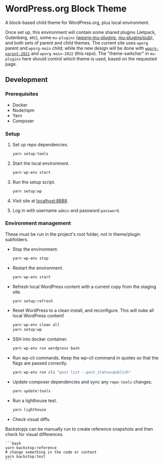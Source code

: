 # WordPress.org Block Theme

A block-based child theme for WordPress.org, plus local environment.

Once set up, this environment will contain some shared plugins (Jetpack, Gutenberg, etc), some `mu-plugins` ([wporg-mu-plugins](https://github.com/WordPress/wporg-mu-plugins/), [mu-plugins/pub](https://meta.trac.wordpress.org/browser/sites/trunk/wordpress.org/public_html/wp-content/mu-plugins/pub)), and both sets of parent and child themes. The current site uses `wporg` parent and `wporg-main` child; while the new design will be done with [`wporg-parent-2021`](https://github.com/WordPress/wporg-parent-2021) and `wporg-main-2022` (this repo). The "theme-switcher" in `mu-plugins` here should control which theme is used, based on the requested page.

## Development

### Prerequisites

* Docker
* Node/npm
* Yarn
* Composer

### Setup

1. Set up repo dependencies.

    ```bash
    yarn setup:tools
    ```

1. Start the local environment.

    ```bash
    yarn wp-env start
    ```

1. Run the setup script.

    ```bash
    yarn setup:wp
    ```

1. Visit site at [localhost:8888](http://localhost:8888).

1. Log in with username `admin` and password `password`.

### Environment management

These must be run in the project's root folder, _not_ in theme/plugin subfolders.

* Stop the environment.

    ```bash
    yarn wp-env stop
    ```

* Restart the environment.

    ```bash
    yarn wp-env start
    ```

* Refresh local WordPress content with a current copy from the staging site.

    ```bash
    yarn setup:refresh
    ```

* Reset WordPress to a clean install, and reconfigure. This will nuke all local WordPress content!

    ```bash
    yarn wp-env clean all
    yarn setup:wp
    ```

* SSH into docker container.

    ```bash
    yarn wp-env run wordpress bash
    ```

* Run wp-cli commands. Keep the wp-cli command in quotes so that the flags are passed correctly.

    ```bash
    yarn wp-env run cli "post list --post_status=publish"
    ```

* Update composer dependencies and sync any `repo-tools` changes.

    ```bash
    yarn update:tools
    ```

* Run a lighthouse test.

    ```bash
    yarn lighthouse
    ```

* Check visual diffs.

Backstopjs can be manually run to create reference snapshots and then check for visual differences.

    ```bash
    yarn backstop:reference
    # change something in the code or content
    yarn backstop:test
    ```

